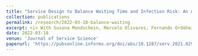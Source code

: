 ```yaml
---
title: "Service Design to Balance Waiting Time and Infection Risk: An Application for Elections During the COVID-19 Pandemic"
collection: publications
permalink: /research/2022-03-18-balance-waiting
excerpt: <i> With Susana Mondschein, Marcelo Olivares, Fernando Ordóñez, Daniel Schwartz, Andres Weintraub,  Cristian Aguayo and Gianpiero Canessa</i>
date: 2022-03-18
venue: 'Journal of Service Science'
paperurl: 'https://pubsonline.informs.org/doi/abs/10.1287/serv.2021.0290'
---
```

